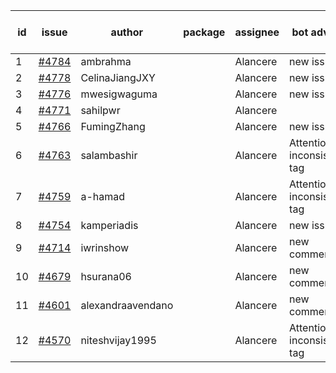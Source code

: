| id | issue | author | package | assignee | bot advice | created date of issue | target release date | date from target |
| ------ | ------ | ------ | ------ | ------ | ------ | ------ | ------ | :-----: |
| 1 | [#4784](https://github.com/Azure/sdk-release-request/issues/4784) | ambrahma |  | Alancere | new issue. | 11-27 | 12-22 |  |
| 2 | [#4778](https://github.com/Azure/sdk-release-request/issues/4778) | CelinaJiangJXY |  | Alancere | new issue. | 11-22 | 12-22 |  |
| 3 | [#4776](https://github.com/Azure/sdk-release-request/issues/4776) | mwesigwaguma |  | Alancere | new issue. | 11-21 | 12-22 |  |
| 4 | [#4771](https://github.com/Azure/sdk-release-request/issues/4771) | sahilpwr |  | Alancere |  | 11-16 | 12-22 |  |
| 5 | [#4766](https://github.com/Azure/sdk-release-request/issues/4766) | FumingZhang |  | Alancere | new issue. | 11-15 | 12-22 |  |
| 6 | [#4763](https://github.com/Azure/sdk-release-request/issues/4763) | salambashir |  | Alancere | Attention to inconsistent tag | 11-13 | 12-22 |  |
| 7 | [#4759](https://github.com/Azure/sdk-release-request/issues/4759) | a-hamad |  | Alancere | Attention to inconsistent tag | 11-10 | 12-22 |  |
| 8 | [#4754](https://github.com/Azure/sdk-release-request/issues/4754) | kamperiadis |  | Alancere | new issue. | 11-10 | 12-22 |  |
| 9 | [#4714](https://github.com/Azure/sdk-release-request/issues/4714) | iwrinshow |  | Alancere | new comment. | 11-06 | 11-24 |  |
| 10 | [#4679](https://github.com/Azure/sdk-release-request/issues/4679) | hsurana06 |  | Alancere | new comment. | 10-23 | 11-24 |  |
| 11 | [#4601](https://github.com/Azure/sdk-release-request/issues/4601) | alexandraavendano |  | Alancere | new comment. | 10-02 | 10-27 |  |
| 12 | [#4570](https://github.com/Azure/sdk-release-request/issues/4570) | niteshvijay1995 |  | Alancere | Attention to inconsistent tag | 09-26 | 10-27 |  |
